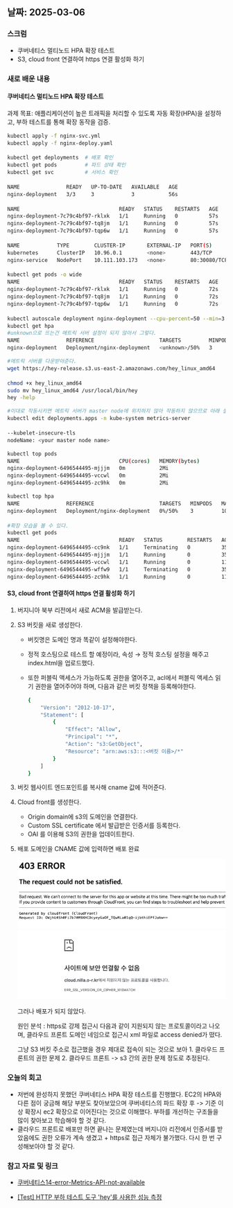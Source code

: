 ## 날짜: 2025-03-06

### 스크럼
- 쿠버네티스 멀티노드 HPA 확장 테스트
- S3, cloud front 연결하여 https 연결 활성화 하기

### 새로 배운 내용
#### 쿠버네티스 멀티노드 HPA 확장 테스트
과제 목표: 애플리케이션이 높은 트래픽을 처리할 수 있도록 자동 확장(HPA)을 설정하고, 부하 테스트를 통해 확장 동작을 검증.

```bash
kubectl apply -f nginx-svc.yml
kubectl apply -f nginx-deploy.yaml

kubectl get deployments  # 배포 확인
kubectl get pods         # 파드 상태 확인
kubectl get svc          # 서비스 확인

NAME               READY   UP-TO-DATE   AVAILABLE   AGE
nginx-deployment   3/3     3            3           56s

NAME                                READY   STATUS    RESTARTS   AGE
nginx-deployment-7c79c4bf97-rklxk   1/1     Running   0          57s
nginx-deployment-7c79c4bf97-tq8jm   1/1     Running   0          57s
nginx-deployment-7c79c4bf97-tqp6w   1/1     Running   0          57s

NAME            TYPE        CLUSTER-IP       EXTERNAL-IP   PORT(S)        AGE
kubernetes      ClusterIP   10.96.0.1        <none>        443/TCP        13m
nginx-service   NodePort    10.111.103.173   <none>        80:30080/TCP   37s

kubectl get pods -o wide
NAME                                READY   STATUS    RESTARTS   AGE   IP               NODE               NOMINATED NODE   READINESS GATES
nginx-deployment-7c79c4bf97-rklxk   1/1     Running   0          72s   192.168.20.135   ip-172-31-6-229    <none>           <none>
nginx-deployment-7c79c4bf97-tq8jm   1/1     Running   0          72s   192.168.15.70    ip-172-31-11-176   <none>           <none>
nginx-deployment-7c79c4bf97-tqp6w   1/1     Running   0          72s   192.168.15.71    ip-172-31-11-176   <none>           <none>

kubectl autoscale deployment nginx-deployment --cpu-percent=50 --min=3 --max=10
kubectl get hpa
#unknown으로 뜨는건 메트릭 서버 설정이 되지 않아서 그렇다.
NAME               REFERENCE                     TARGETS         MINPODS   MAXPODS   REPLICAS   AGE
nginx-deployment   Deployment/nginx-deployment   <unknown>/50%   3         10        0          5s

```

```bash
#메트릭 서버를 다운받아준다. 
wget https://hey-release.s3.us-east-2.amazonaws.com/hey_linux_amd64

chmod +x hey_linux_amd64
sudo mv hey_linux_amd64 /usr/local/bin/hey
hey -help
```

```bash
#이대로 작동시키면 메트릭 서버가 master node에 위치하지 않아 작동하지 않으므로 아래 설정을 변경한다.
kubectl edit deployments.apps -n kube-system metrics-server

--kubelet-insecure-tls
nodeName: <your master node name> 
```

```bash
kubectl top pods
NAME                                CPU(cores)   MEMORY(bytes)   
nginx-deployment-6496544495-mjjjm   0m           2Mi             
nginx-deployment-6496544495-vccwl   0m           2Mi             
nginx-deployment-6496544495-zc9hk   0m           2Mi         
```

```bash
kubectl top hpa
NAME               REFERENCE                     TARGETS   MINPODS   MAXPODS   REPLICAS   AGE
nginx-deployment   Deployment/nginx-deployment   0%/50%    3         10        3          49m

#확장 모습을 볼 수 있다.
kubectl get pods
NAME                                READY   STATUS        RESTARTS   AGE
nginx-deployment-6496544495-cc9nk   1/1     Terminating   0          35m
nginx-deployment-6496544495-mjjjm   1/1     Running       0          35m
nginx-deployment-6496544495-vccwl   1/1     Running       0          11m
nginx-deployment-6496544495-wffw9   1/1     Terminating   0          35m
nginx-deployment-6496544495-zc9hk   1/1     Running       0          11m
```

#### S3, cloud front 연결하여 https 연결 활성화 하기
1. 버지니아 북부 리전에서 새로 ACM을 발급받는다.
2. S3 버킷을 새로 생성한다. 
    - 버킷명은 도메인 명과 똑같이 설정해야한다.
    - 정적 호스팅으로 테스트 할 예정이라, 속성 → 정적 호스팅 설정을 해주고 index.html을 업로드했다.
    - 또한 퍼블릭 액세스가 가능하도록 권한을 열어주고, acl에서 퍼블릭 액세스 읽기 권한을 열어주어야 하며, 다음과 같은 버킷 정책을 등록해야한다.
        
        ```bash
        {
            "Version": "2012-10-17",
            "Statement": [
                {
                    "Effect": "Allow",
                    "Principal": "*",
                    "Action": "s3:GetObject",
                    "Resource": "arn:aws:s3:::<버킷 이름>/*"
                }
            ]
        }
        ```
        
    
3. 버킷 웹사이트 엔드포인트를 복사해 cname 값에 적어준다.
4. Cloud front를 생성한다.
    - Origin domain에 s3의 도메인을 연결한다.
    - Custom SSL certificate 에서 발급받은 인증서를 등록한다.
    - OAI 를 이용해 S3의 권한을 업데이트한다.
5. 배포 도메인을 CNAME 값에 입력하면 배포 완료
    
    <img src = "img/31.png">
    <img src = "img/32.png">
    
    그러나 배포가 되지 않았다.

    원인 분석 : https로 강제 접근시 다음과 같이 지원되지 않는 프로토콜이라고 나오며, 클라우드 프론트 도메인 네임으로 접근시 xml 파일로 access denied가 떴다.
    
    그냥 S3 버킷 주소로 접근했을 경우 제대로 접속이 되는 것으로 보아 1. 클라우드 프론트의 권한 문제 2. 클라우드 프론트 -> s3 간의 권한 문제 정도로 추정된다. 

### 오늘의 회고
- 저번에 완성하지 못했던 쿠버네티스 HPA 확장 테스트를 진행했다. EC2의 HPA와 다른 점이 궁금해 해당 부분도 찾아보았으며 쿠버네티스의 파드 확장 후 -> 기준 이상 확장시 ec2 확장으로 이어진다는 것으로 이해했다. 부하를 개선하는 구조들을 많이 찾아보고 학습해야 할 것 같다.
- 클라우드 프론트로 배포만 하면 끝나는 문제였는데 버지니아 리전에서 인증서를 받았음에도 권한 오류가 계속 생겼고 + https로 접근 자체가 불가했다. 다시 한 번 구성해보아야 할 것 같다. 

### 참고 자료 및 링크
- [쿠버네티스14-error-Metrics-API-not-available](https://velog.io/@nhj7804/%EC%BF%A0%EB%B2%84%EB%84%A4%ED%8B%B0%EC%8A%A414-error-Metrics-API-not-available)

- [[Test] HTTP 부하 테스트 도구 'hey'를 사용한 성능 측정](https://curiousjinan.tistory.com/entry/test-http-load-performance-with-hey)
